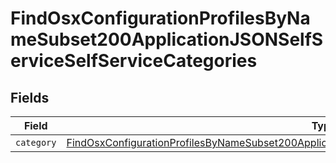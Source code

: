 # FindOsxConfigurationProfilesByNameSubset200ApplicationJSONSelfServiceSelfServiceCategories


## Fields

| Field                                                                                                                                                                                                                               | Type                                                                                                                                                                                                                                | Required                                                                                                                                                                                                                            | Description                                                                                                                                                                                                                         |
| ----------------------------------------------------------------------------------------------------------------------------------------------------------------------------------------------------------------------------------- | ----------------------------------------------------------------------------------------------------------------------------------------------------------------------------------------------------------------------------------- | ----------------------------------------------------------------------------------------------------------------------------------------------------------------------------------------------------------------------------------- | ----------------------------------------------------------------------------------------------------------------------------------------------------------------------------------------------------------------------------------- |
| `category`                                                                                                                                                                                                                          | [FindOsxConfigurationProfilesByNameSubset200ApplicationJSONSelfServiceSelfServiceCategoriesCategory](../../models/operations/findosxconfigurationprofilesbynamesubset200applicationjsonselfserviceselfservicecategoriescategory.md) | :heavy_minus_sign:                                                                                                                                                                                                                  | N/A                                                                                                                                                                                                                                 |